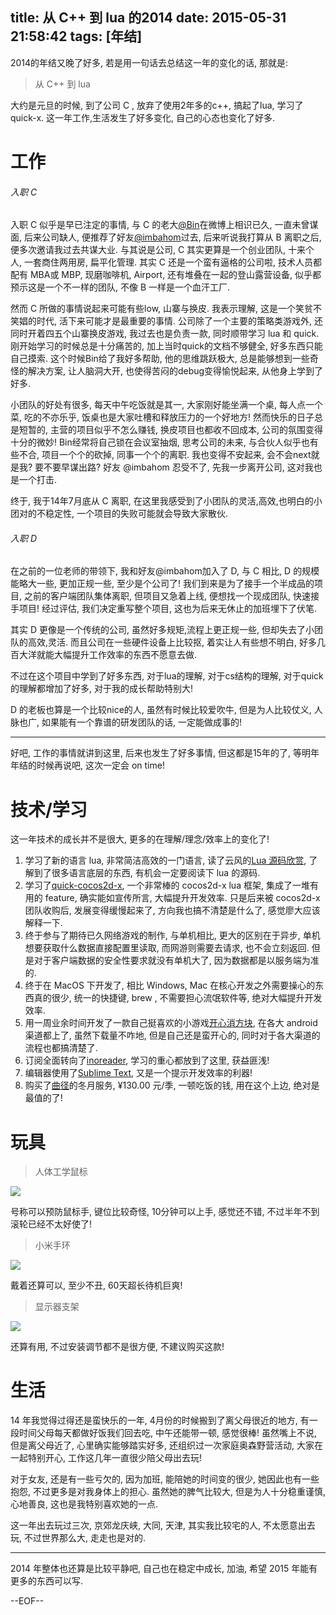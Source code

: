 title: 从 C++ 到 lua 的2014
date: 2015-05-31 21:58:42
tags: [年结]
---

2014的年结又晚了好多, 若是用一句话去总结这一年的变化的话, 那就是:

> 从 C++ 到 lua

大约是元旦的时候, 到了公司 C , 放弃了使用2年多的c++, 搞起了lua, 学习了 quick-x. 这一年工作,生活发生了好多变化, 自己的心态也变化了好多.

<!-- more -->

# 工作

###### 入职 C

入职 C 似乎是早已注定的事情, 与 C 的老大[@Bin][1]在微博上相识已久, 一直未曾谋面, 后来公司缺人, 便推荐了好友[@imbahom][2]过去, 后来听说我打算从 B 离职之后, 便多次邀请我过去共谋大业. 与其说是公司, C 其实更算是一个创业团队, 十来个人, 一套商住两用房, 扁平化管理. 其实 C 还是一个蛮有逼格的公司啦, 技术人员都配有 MBA或 MBP, 现磨咖啡机, Airport, 还有堆叠在一起的登山露营设备, 似乎都预示这是一个不一样的团队, 不像 B 一样是一个血汗工厂.

然而 C 所做的事情说起来可能有些low, 山寨与换皮. 我表示理解, 这是一个笑贫不笑娼的时代, 活下来可能才是最重要的事情. 公司除了一个主要的策略类游戏外, 还同时开着四五个山寨换皮游戏, 我过去也是负责一款, 同时顺带学习 lua 和 quick. 刚开始学习的时候总是十分痛苦的, 加上当时quick的文档不够健全, 好多东西只能自己摸索. 这个时候Bin给了我好多帮助, 他的思维跳跃极大, 总是能够想到一些奇怪的解决方案, 让人脑洞大开, 也使得苦闷的debug变得愉悦起来, 从他身上学到了好多.

小团队的好处有很多, 每天中午吃饭就是其一, 大家刚好能坐满一个桌, 每人点一个菜, 吃的不亦乐乎, 饭桌也是大家吐槽和释放压力的一个好地方! 然而快乐的日子总是短暂的, 主营的项目似乎不怎么赚钱, 换皮项目也都收不回成本, 公司的氛围变得十分的微妙! Bin经常将自己锁在会议室抽烟, 思考公司的未来, 与合伙人似乎也有些不合, 项目一个个的砍掉, 同事一个个的离职. 我也变得不安起来, 会不会next就是我? 要不要早谋出路? 好友 @imbahom 忍受不了, 先我一步离开公司, 这对我也是一个打击.

终于, 我于14年7月底从 C 离职, 在这里我感受到了小团队的灵活,高效,也明白的小团对的不稳定性, 一个项目的失败可能就会导致大家散伙.


###### 入职 D

在之前的一位老师的带领下, 我和好友@imbahom加入了 D, 与 C 相比, D 的规模能略大一些, 更加正规一些, 至少是个公司了! 我们到来是为了接手一个半成品的项目, 之前的客户端团队集体离职, 但项目又急着上线, 便想找一个现成团队, 快速接手项目! 经过评估, 我们决定重写整个项目, 这也为后来无休止的加班埋下了伏笔. 

其实 D 更像是一个传统的公司, 虽然好多规矩,流程上更正规一些, 但却失去了小团队的高效,灵活. 而且公司在一些硬件设备上比较抠, 着实让人有些想不明白, 好多几百大洋就能大幅提升工作效率的东西不愿意去做.

不过在这个项目中学到了好多东西, 对于lua的理解, 对于cs结构的理解, 对于quick的理解都增加了好多, 对于我的成长帮助特别大!

D 的老板也算是一个比较nice的人, 虽然有时候比较爱吹牛, 但是为人比较仗义, 人脉也广, 如果能有一个靠谱的研发团队的话, 一定能做成事的!

---

好吧, 工作的事情就讲到这里, 后来也发生了好多事情, 但这都是15年的了, 等明年年结的时候再说吧, 这次一定会 on time!

# 技术/学习

这一年技术的成长并不是很大, 更多的在理解/理念/效率上的变化了! 

1. 学习了新的语言 lua, 非常简洁高效的一门语言, 读了云风的[Lua 源码欣赏][3], 了解到了很多语言底层的东西, 有机会一定要阅读下 lua 的源码.
2. 学习了[quick-cocos2d-x][4], 一个非常棒的 cocos2d-x lua 框架, 集成了一堆有用的 feature, 确实能如宣传所言, 大幅提升开发效率. 只是后来被 cocos2d-x 团队收购后, 发展变得缓慢起来了, 方向我也搞不清楚是什么了, 感觉廖大应该解释一下.
3. 终于参与了期待已久网络游戏的制作, 与单机相比, 更大的区别在于异步, 单机想要获取什么数据直接配置里读取, 而网游则需要去请求, 也不会立刻返回. 但是对于客户端数据的安全性要求就没有单机大了, 因为数据都是以服务端为准的.
4. 终于在 MacOS 下开发了, 相比 Windows, Mac 在核心开发之外需要操心的东西真的很少, 统一的快捷键, brew , 不需要担心流氓软件等, 绝对大幅提升开发效率.
5. 用一周业余时间开发了一款自己挺喜欢的小游戏[开心消方块][7], 在各大 android 渠道都上了, 虽然下载量不咋地, 但是自己还是蛮开心的, 同时对于各大渠道的流程也都搞清楚了.
6. 订阅全面转向了[inoreader][5], 学习的重心都放到了这里, 获益匪浅!
7. 编辑器使用了[Sublime Text][6], 又是一个提示开发效率的利器!
8. 购买了[曲径][11]的冬月服务, ¥130.00 元/季, 一顿吃饭的钱, 用在这个上边, 绝对是最值的了!


# 玩具

> 人体工学鼠标

![][8]

号称可以预防鼠标手, 键位比较奇怪, 10分钟可以上手, 感觉还不错, 不过半年不到滚轮已经不太好使了!

> 小米手环

![][9]

戴着还算可以, 至少不丑, 60天超长待机巨爽!

> 显示器支架

![][10]

还算有用, 不过安装调节都不是很方便, 不建议购买这款!

# 生活

14 年我觉得过得还是蛮快乐的一年, 4月份的时候搬到了离父母很近的地方, 有一段时间父母每天都做好饭我们回去吃, 中午还能带一顿, 感觉很棒! 虽然嘴上不说, 但是离父母近了, 心里确实能够踏实好多, 还组织过一次家庭奥森野营活动, 大家在一起特别开心, 工作这几年一直很少陪父母出去玩!

对于女友, 还是有一些亏欠的, 因为加班, 能陪她的时间变的很少, 她因此也有一些抱怨, 不过更多是对我身体上的担心. 虽然她的脾气比较大, 但是为人十分稳重谨慎, 心地善良, 这也是我特别喜欢她的一点.

这一年出去玩过三次, 京郊龙庆峡, 大同, 天津, 其实我比较宅的人, 不太愿意出去玩, 不过世界那么大, 走走也是对的.

---

2014 年整体也还算是比较平静吧, 自己也在稳定中成长, 加油, 希望 2015 年能有更多的东西可以写.

--EOF--

[1]: http://weibo.com/yanbin001
[2]: http://weibo.com/imbahom
[3]: http://www.codingnow.com/temp/readinglua.pdf
[4]: https://github.com/chukong/quick-cocos2d-x
[5]: http://www.inoreader.com/
[6]: http://www.sublimetext.com/
[7]: http://www.wandoujia.com/apps/com.justbilt.colorclean
[8]: /img/QQ20150602-3.jpg
[9]: /img/QQ20150602-4.jpg
[10]: /img/QQ20150602-5.jpg
[11]: https://getqujing.com